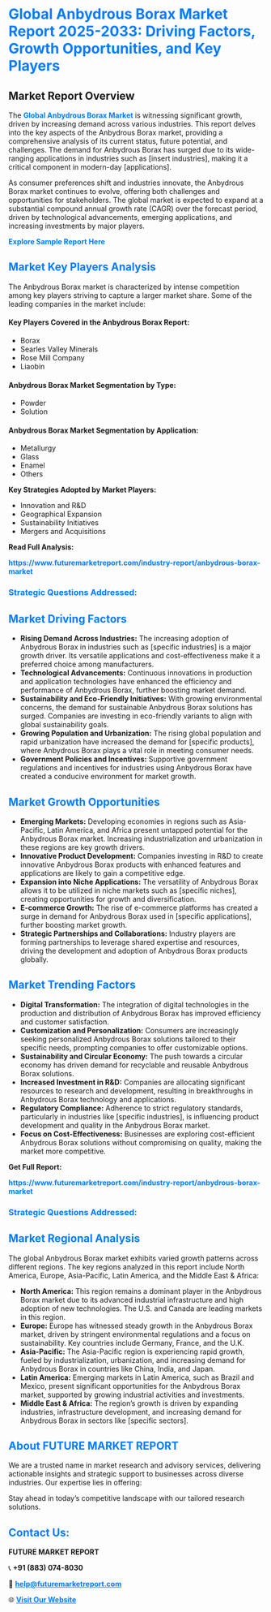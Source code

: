 <h1 style="color: #007BFF;">Global Anbydrous Borax Market Report 2025-2033: Driving Factors, Growth Opportunities, and Key Players</h1>

<section id="overview">
<h2>Market Report Overview</h2>
<p>The <a href="https://www.futuremarketreport.com/industry-report/anbydrous-borax-market" style="color: #007BFF; text-decoration: none;"><strong>Global Anbydrous Borax Market</strong></a> is witnessing significant growth, driven by increasing demand across various industries. This report delves into the key aspects of the Anbydrous Borax market, providing a comprehensive analysis of its current status, future potential, and challenges. The demand for Anbydrous Borax has surged due to its wide-ranging applications in industries such as [insert industries], making it a critical component in modern-day [applications].</p>
<p>As consumer preferences shift and industries innovate, the Anbydrous Borax market continues to evolve, offering both challenges and opportunities for stakeholders. The global market is expected to expand at a substantial compound annual growth rate (CAGR) over the forecast period, driven by technological advancements, emerging applications, and increasing investments by major players.</p>
</section>

<section id="overview">
<p><a href="https://www.futuremarketreport.com/request-sample/reportId=86460" style="color: #007BFF; text-decoration: none;"><strong>Explore Sample Report Here</strong></a></p>
</section>

<section id="key-players">
<h2 style="color: #007BFF;">Market Key Players Analysis</h2>
<p>The Anbydrous Borax market is characterized by intense competition among key players striving to capture a larger market share. Some of the leading companies in the market include:</p>
<h4>Key Players Covered in the Anbydrous Borax Report:</h4>
<ul><li>Borax</li><li>Searles Valley Minerals</li><li>Rose Mill Company</li><li>Liaobin</li></ul>
<h4>Anbydrous Borax Market Segmentation by Type:</h4>
<ul><li>Powder</li><li>Solution</li></ul>

<h4>Anbydrous Borax Market Segmentation by Application:</h4>
<ul><li>Metallurgy</li><li>Glass</li><li>Enamel</li><li>Others</li></ul>
<p><strong>Key Strategies Adopted by Market Players:</strong></p>
<ul>
<li>Innovation and R&D</li>
<li>Geographical Expansion</li>
<li>Sustainability Initiatives</li>
<li>Mergers and Acquisitions</li>
</ul>
</section>

<section>
<p><strong>Read Full Analysis: </strong></p><a href="https://www.futuremarketreport.com/industry-report/anbydrous-borax-market" style="color: #007BFF; text-decoration: none;"><strong>https://www.futuremarketreport.com/industry-report/anbydrous-borax-market</strong></a>
<h3 style="color: #007BFF;">Strategic Questions Addressed:</h3>
</section>

<section id="driving-factors">
<h2 style="color: #007BFF;">Market Driving Factors</h2>
<ul>
<li><strong>Rising Demand Across Industries:</strong> The increasing adoption of Anbydrous Borax in industries such as [specific industries] is a major growth driver. Its versatile applications and cost-effectiveness make it a preferred choice among manufacturers.</li>
<li><strong>Technological Advancements:</strong> Continuous innovations in production and application technologies have enhanced the efficiency and performance of Anbydrous Borax, further boosting market demand.</li>
<li><strong>Sustainability and Eco-Friendly Initiatives:</strong> With growing environmental concerns, the demand for sustainable Anbydrous Borax solutions has surged. Companies are investing in eco-friendly variants to align with global sustainability goals.</li>
<li><strong>Growing Population and Urbanization:</strong> The rising global population and rapid urbanization have increased the demand for [specific products], where Anbydrous Borax plays a vital role in meeting consumer needs.</li>
<li><strong>Government Policies and Incentives:</strong> Supportive government regulations and incentives for industries using Anbydrous Borax have created a conducive environment for market growth.</li>
</ul>
</section>

<section id="growth-opportunities">
<h2 style="color: #007BFF;">Market Growth Opportunities</h2>
<ul>
<li><strong>Emerging Markets:</strong> Developing economies in regions such as Asia-Pacific, Latin America, and Africa present untapped potential for the Anbydrous Borax market. Increasing industrialization and urbanization in these regions are key growth drivers.</li>
<li><strong>Innovative Product Development:</strong> Companies investing in R&D to create innovative Anbydrous Borax products with enhanced features and applications are likely to gain a competitive edge.</li>
<li><strong>Expansion into Niche Applications:</strong> The versatility of Anbydrous Borax allows it to be utilized in niche markets such as [specific niches], creating opportunities for growth and diversification.</li>
<li><strong>E-commerce Growth:</strong> The rise of e-commerce platforms has created a surge in demand for Anbydrous Borax used in [specific applications], further boosting market growth.</li>
<li><strong>Strategic Partnerships and Collaborations:</strong> Industry players are forming partnerships to leverage shared expertise and resources, driving the development and adoption of Anbydrous Borax products globally.</li>
</ul>
</section>

<section id="trending-factors">
<h2 style="color: #007BFF;">Market Trending Factors</h2>
<ul>
<li><strong>Digital Transformation:</strong> The integration of digital technologies in the production and distribution of Anbydrous Borax has improved efficiency and customer satisfaction.</li>
<li><strong>Customization and Personalization:</strong> Consumers are increasingly seeking personalized Anbydrous Borax solutions tailored to their specific needs, prompting companies to offer customizable options.</li>
<li><strong>Sustainability and Circular Economy:</strong> The push towards a circular economy has driven demand for recyclable and reusable Anbydrous Borax solutions.</li>
<li><strong>Increased Investment in R&D:</strong> Companies are allocating significant resources to research and development, resulting in breakthroughs in Anbydrous Borax technology and applications.</li>
<li><strong>Regulatory Compliance:</strong> Adherence to strict regulatory standards, particularly in industries like [specific industries], is influencing product development and quality in the Anbydrous Borax market.</li>
<li><strong>Focus on Cost-Effectiveness:</strong> Businesses are exploring cost-efficient Anbydrous Borax solutions without compromising on quality, making the market more competitive.</li>
</ul>
</section>

<section>
<p><strong>Get Full Report: </strong></p><a href="https://www.futuremarketreport.com/industry-report/anbydrous-borax-market" style="color: #007BFF; text-decoration: none;"><strong>https://www.futuremarketreport.com/industry-report/anbydrous-borax-market</strong></a>
<h3 style="color: #007BFF;">Strategic Questions Addressed:</h3>
</section>


<section id="regional-analysis">
<h2 style="color: #007BFF;">Market Regional Analysis</h2>
<p>The global Anbydrous Borax market exhibits varied growth patterns across different regions. The key regions analyzed in this report include North America, Europe, Asia-Pacific, Latin America, and the Middle East & Africa:</p>
<ul>
<li><strong>North America:</strong> This region remains a dominant player in the Anbydrous Borax market due to its advanced industrial infrastructure and high adoption of new technologies. The U.S. and Canada are leading markets in this region.</li>
<li><strong>Europe:</strong> Europe has witnessed steady growth in the Anbydrous Borax market, driven by stringent environmental regulations and a focus on sustainability. Key countries include Germany, France, and the U.K.</li>
<li><strong>Asia-Pacific:</strong> The Asia-Pacific region is experiencing rapid growth, fueled by industrialization, urbanization, and increasing demand for Anbydrous Borax in countries like China, India, and Japan.</li>
<li><strong>Latin America:</strong> Emerging markets in Latin America, such as Brazil and Mexico, present significant opportunities for the Anbydrous Borax market, supported by growing industrial activities and investments.</li>
<li><strong>Middle East & Africa:</strong> The region’s growth is driven by expanding industries, infrastructure development, and increasing demand for Anbydrous Borax in sectors like [specific sectors].</li>
</ul>
</section>

<footer>
<h2 style="color: #007BFF;">About FUTURE MARKET REPORT</h2>
<p>We are a trusted name in market research and advisory services, delivering actionable insights and strategic support to businesses across diverse industries. Our expertise lies in offering:</p>

<p>Stay ahead in today’s competitive landscape with our tailored research solutions.</p>

<h2 style="color: #007BFF;">Contact Us:</h2>
<p><strong>FUTURE MARKET REPORT</strong></p>
<p>📞 <strong>+91 (883) 074-8030</strong></p>
<p>📧 <strong><a href="mailto:help@futuremarketreport.com" style="color: #007BFF;">help@futuremarketreport.com</a></strong></p>
<p>🌐 <strong><a href="https://www.futuremarketreport.com/" style="color: #007BFF;">Visit Our Website</a></strong></p>
</footer>